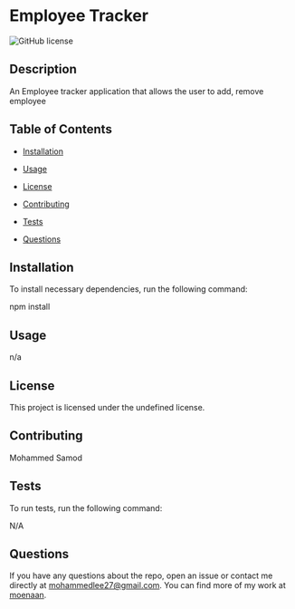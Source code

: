 # Employee Tracker
![GitHub license](https://img.shields.io/badge/license-undefined-blue.svg)

## Description

An Employee tracker application that allows the user to add, remove employee

## Table of Contents 

* [Installation](#installation)

* [Usage](#usage)

* [License](#license)

* [Contributing](#contributing)

* [Tests](#tests)

* [Questions](#questions)

## Installation

To install necessary dependencies, run the following command:

npm install

## Usage

n/a

## License

This project is licensed under the undefined license.
  
## Contributing

Mohammed Samod

## Tests

To run tests, run the following command:

N/A

## Questions

If you have any questions about the repo, open an issue or contact me directly at mohammedlee27@gmail.com. You can find more of my work at [moenaan](https://github.com/moenaan/).